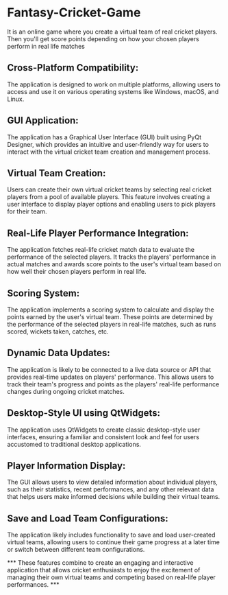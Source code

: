 # Fantasy-Cricket-Game
It is an online game where you create a virtual team of real cricket players. Then you'll get score points depending on how your chosen players perform in real life matches

## Cross-Platform Compatibility: 
The application is designed to work on multiple platforms, allowing users to access and use it on various operating systems like Windows, macOS, and Linux.

## GUI Application: 
The application has a Graphical User Interface (GUI) built using PyQt Designer, which provides an intuitive and user-friendly way for users to interact with the virtual cricket team creation and management process.

## Virtual Team Creation: 
Users can create their own virtual cricket teams by selecting real cricket players from a pool of available players. This feature involves creating a user interface to display player options and enabling users to pick players for their team.

## Real-Life Player Performance Integration: 
The application fetches real-life cricket match data to evaluate the performance of the selected players. It tracks the players' performance in actual matches and awards score points to the user's virtual team based on how well their chosen players perform in real life.

## Scoring System: 
The application implements a scoring system to calculate and display the points earned by the user's virtual team. These points are determined by the performance of the selected players in real-life matches, such as runs scored, wickets taken, catches, etc.

## Dynamic Data Updates: 
The application is likely to be connected to a live data source or API that provides real-time updates on players' performance. This allows users to track their team's progress and points as the players' real-life performance changes during ongoing cricket matches.

## Desktop-Style UI using QtWidgets: 
The application uses QtWidgets to create classic desktop-style user interfaces, ensuring a familiar and consistent look and feel for users accustomed to traditional desktop applications.

## Player Information Display: 
The GUI allows users to view detailed information about individual players, such as their statistics, recent performances, and any other relevant data that helps users make informed decisions while building their virtual teams.

## Save and Load Team Configurations: 
The application likely includes functionality to save and load user-created virtual teams, allowing users to continue their game progress at a later time or switch between different team configurations.

*** These features combine to create an engaging and interactive application that allows cricket enthusiasts to enjoy the excitement of managing their own virtual teams and competing based on real-life player performances. ***




